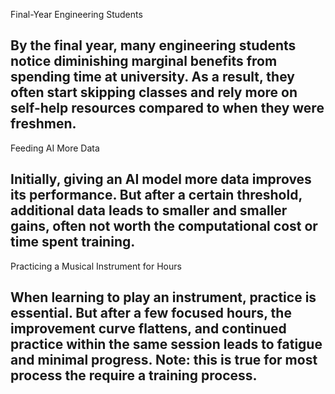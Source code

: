 Final-Year Engineering Students

By the final year, many engineering students notice diminishing marginal benefits from spending time at university. As a result, they often start skipping classes and rely more on self-help resources compared to when they were freshmen.
---

Feeding AI More Data

Initially, giving an AI model more data improves its performance. But after a certain threshold, additional data leads to smaller and smaller gains, often not worth the computational cost or time spent training.
---

Practicing a Musical Instrument for Hours

When learning to play an instrument, practice is essential. But after a few focused hours, the improvement curve flattens, and continued practice within the same session leads to fatigue and minimal progress.
Note: this is true for most process the require a training  process. 
---

